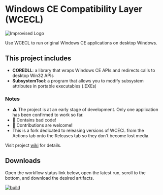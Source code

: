 # Windows CE Compatibility Layer (WCECL)

![Improvised Logo](logo.png)

Use WCECL to run original Windows CE applications on desktop Windows.

## This project includes

- **COREDLL**: a library that wraps Windows CE APIs and redirects calls to desktop Win32 APIs
- **SubsystemTool**: a program that allows you to modify subsystem attributes in portable executables (.EXEs)


### Notes

- ⚠️ The project is at an early stage of development. Only one application has been confirmed to work so far.
- 💩 Contains bad code!
- 🙂 Contributions are welcome!
- This is a fork dedicated to releasing versions of WCECL from the Actions tab onto the Releases tab so they don't become lost media.

Visit project [wiki](https://github.com/dz333n/wcecl/wiki) for details.

## Downloads

Open the workflow status link below, open the latest run, scroll to the bottom, and download the desired artifacts.

[![build](https://github.com/dz333n/wcecl/actions/workflows/build.yml/badge.svg)](https://github.com/dz333n/wcecl/actions/workflows/build.yml)
